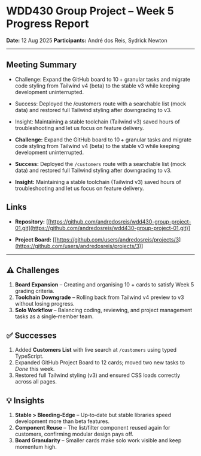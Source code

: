 # WDD430 Group Project – Week 5 Progress Report

**Date:** 12 Aug 2025
**Participants:** André dos Reis, Sydrick Newton

---

## Meeting Summary

* Challenge: Expand the GitHub board to 10 + granular tasks and migrate code styling from Tailwind v4 (beta) to the stable v3 while keeping development uninterrupted.

* Success: Deployed the /customers route with a searchable list (mock data) and restored full Tailwind styling after downgrading to v3.

* Insight: Maintaining a stable toolchain (Tailwind v3) saved hours of troubleshooting and let us focus on feature delivery.


* **Challenge:** Expand the GitHub board to 10 + granular tasks and migrate code styling from Tailwind v4 (beta) to the stable v3 while keeping development uninterrupted.
* **Success:** Deployed the `/customers` route with a searchable list (mock data) and restored full Tailwind styling after downgrading to v3.
* **Insight:** Maintaining a stable toolchain (Tailwind v3) saved hours of troubleshooting and let us focus on feature delivery.

## Links

* **Repository:** [[https://github.com/andredosreis/wdd430-group-project-01.git](https://github.com/andredosreis/wdd430-group-project-01.git)]

* **Project Board:** [[https://github.com/users/andredosreis/projects/3](https://github.com/users/andredosreis/projects/3)]

---

## ⚠️ Challenges

1. **Board Expansion** – Creating and organising 10 + cards to satisfy Week 5 grading criteria.
2. **Toolchain Downgrade** – Rolling back from Tailwind v4 preview to v3 without losing progress.
3. **Solo Workflow** – Balancing coding, reviewing, and project management tasks as a single‑member team.

## ✅ Successes

1. Added **Customers List** with live search at `/customers` using typed TypeScript.
2. Expanded GitHub Project Board to 12 cards; moved two new tasks to *Done* this week.
3. Restored full Tailwind styling (v3) and ensured CSS loads correctly across all pages.

## 💡 Insights

1. **Stable > Bleeding‑Edge** – Up‑to‑date but stable libraries speed development more than beta features.
2. **Component Reuse** – The list/filter component reused again for customers, confirming modular design pays off.
3. **Board Granularity** – Smaller cards make solo work visible and keep momentum high.




